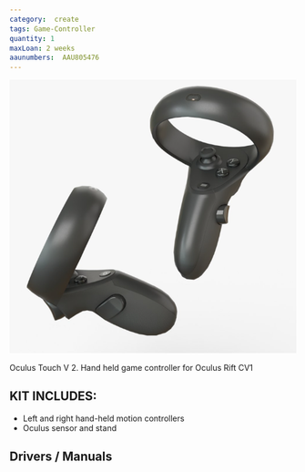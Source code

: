 ```yaml
---
category:  create
tags: Game-Controller
quantity: 1
maxLoan: 2 weeks
aaunumbers:  AAU805476
---
```

![Oculus Touch V 2](/assets/images/equip/touch2.png)

Oculus Touch V 2. Hand held game controller for Oculus Rift CV1
## KIT INCLUDES:
-  Left and right hand-held motion controllers
- Oculus sensor and stand

## Drivers / Manuals
[]()



